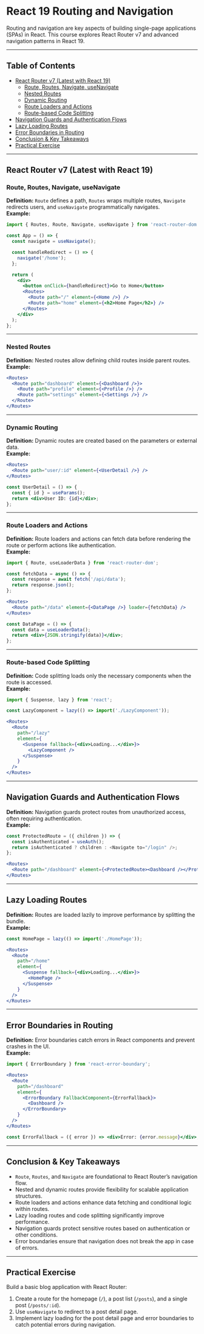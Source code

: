 
# React 19 Routing and Navigation

Routing and navigation are key aspects of building single-page applications (SPAs) in React. This course explores React Router v7 and advanced navigation patterns in React 19.

---

## Table of Contents
- [React Router v7 (Latest with React 19)](#react-router-v7-latest-with-react-19)  
  - [Route, Routes, Navigate, useNavigate](#route-routes-navigate-usenavigate)  
  - [Nested Routes](#nested-routes)  
  - [Dynamic Routing](#dynamic-routing)  
  - [Route Loaders and Actions](#route-loaders-and-actions)  
  - [Route-based Code Splitting](#route-based-code-splitting)  
- [Navigation Guards and Authentication Flows](#navigation-guards-and-authentication-flows)  
- [Lazy Loading Routes](#lazy-loading-routes)  
- [Error Boundaries in Routing](#error-boundaries-in-routing)  
- [Conclusion & Key Takeaways](#conclusion--key-takeaways)  
- [Practical Exercise](#practical-exercise)

---

## React Router v7 (Latest with React 19)

### Route, Routes, Navigate, useNavigate

**Definition:** `Route` defines a path, `Routes` wraps multiple routes, `Navigate` redirects users, and `useNavigate` programmatically navigates.  
**Example:**
```jsx
import { Routes, Route, Navigate, useNavigate } from 'react-router-dom';

const App = () => {
  const navigate = useNavigate();

  const handleRedirect = () => {
    navigate('/home');
  };

  return (
    <div>
      <button onClick={handleRedirect}>Go to Home</button>
      <Routes>
        <Route path="/" element={<Home />} />
        <Route path="home" element={<h2>Home Page</h2>} />
      </Routes>
    </div>
  );
};
```

---

### Nested Routes

**Definition:** Nested routes allow defining child routes inside parent routes.  
**Example:**
```jsx
<Routes>
  <Route path="dashboard" element={<Dashboard />}>
    <Route path="profile" element={<Profile />} />
    <Route path="settings" element={<Settings />} />
  </Route>
</Routes>
```

---

### Dynamic Routing

**Definition:** Dynamic routes are created based on the parameters or external data.  
**Example:**
```jsx
<Routes>
  <Route path="user/:id" element={<UserDetail />} />
</Routes>

const UserDetail = () => {
  const { id } = useParams();
  return <div>User ID: {id}</div>;
};
```

---

### Route Loaders and Actions

**Definition:** Route loaders and actions can fetch data before rendering the route or perform actions like authentication.  
**Example:**
```jsx
import { Route, useLoaderData } from 'react-router-dom';

const fetchData = async () => {
  const response = await fetch('/api/data');
  return response.json();
};

<Routes>
  <Route path="/data" element={<DataPage />} loader={fetchData} />
</Routes>

const DataPage = () => {
  const data = useLoaderData();
  return <div>{JSON.stringify(data)}</div>;
};
```

---

### Route-based Code Splitting

**Definition:** Code splitting loads only the necessary components when the route is accessed.  
**Example:**
```jsx
import { Suspense, lazy } from 'react';

const LazyComponent = lazy(() => import('./LazyComponent'));

<Routes>
  <Route
    path="/lazy"
    element={
      <Suspense fallback={<div>Loading...</div>}>
        <LazyComponent />
      </Suspense>
    }
  />
</Routes>
```

---

## Navigation Guards and Authentication Flows

**Definition:** Navigation guards protect routes from unauthorized access, often requiring authentication.  
**Example:**
```jsx
const ProtectedRoute = ({ children }) => {
  const isAuthenticated = useAuth();
  return isAuthenticated ? children : <Navigate to="/login" />;
};

<Routes>
  <Route path="/dashboard" element={<ProtectedRoute><Dashboard /></ProtectedRoute>} />
</Routes>
```

---

## Lazy Loading Routes

**Definition:** Routes are loaded lazily to improve performance by splitting the bundle.  
**Example:**
```jsx
const HomePage = lazy(() => import('./HomePage'));

<Routes>
  <Route
    path="/home"
    element={
      <Suspense fallback={<div>Loading...</div>}>
        <HomePage />
      </Suspense>
    }
  />
</Routes>
```

---

## Error Boundaries in Routing

**Definition:** Error boundaries catch errors in React components and prevent crashes in the UI.  
**Example:**
```jsx
import { ErrorBoundary } from 'react-error-boundary';

<Routes>
  <Route
    path="/dashboard"
    element={
      <ErrorBoundary FallbackComponent={ErrorFallback}>
        <Dashboard />
      </ErrorBoundary>
    }
  />
</Routes>

const ErrorFallback = ({ error }) => <div>Error: {error.message}</div>;
```

---

## Conclusion & Key Takeaways

- `Route`, `Routes`, and `Navigate` are foundational to React Router’s navigation flow.
- Nested and dynamic routes provide flexibility for scalable application structures.
- Route loaders and actions enhance data fetching and conditional logic within routes.
- Lazy loading routes and code splitting significantly improve performance.
- Navigation guards protect sensitive routes based on authentication or other conditions.
- Error boundaries ensure that navigation does not break the app in case of errors.

---

## Practical Exercise

Build a basic blog application with React Router:
1. Create a route for the homepage (`/`), a post list (`/posts`), and a single post (`/posts/:id`).
2. Use `useNavigate` to redirect to a post detail page.
3. Implement lazy loading for the post detail page and error boundaries to catch potential errors during navigation.
